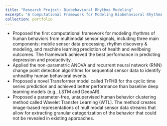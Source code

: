 ```yaml
---
title: "Research Project: Biobehavioral Rhythms Modeling"
excerpt: "A Computational Framework for Modeling Biobehavioral Rhythms from Mobile and Wearable Data Streams 1<br/><img src='/images/tist.png'>"
collection: portfolio
---
```


* Proposed the first computational framework for modeling rhythms of human behaviors from multimodal sensor signals, including three main components: mobile sensor data processing, rhythm discovery & modeling, and machine learning prediction of health and wellbeing outcomes. The framework achieved the best performance in predicting depression and productivity.
* Applied the non-parametric ANOVA and recurrent neural network (RNN) change point detection algorithms for sequential sensor data to identify unhealthy human behavioral events. 
* Proposed a novel Transformer model called TrFHB for the cyclic time series prediction and achieved better performance than baseline deep learning models (e.g., LSTM and DeepAR).
* Proposed a parameter-free, unsupervised human behavior clustering method called Wavelet Transfer Learning (WTL). The method creates image-based representations of multimodal sensor data streams that allow for extracting granular categorization of the behavior that could not be revealed in existing approaches.


